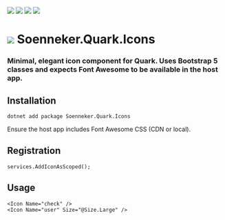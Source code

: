 ﻿[![](https://img.shields.io/nuget/v/soenneker.quark.icons.svg?style=for-the-badge)](https://www.nuget.org/packages/soenneker.quark.icons/)
[![](https://img.shields.io/github/actions/workflow/status/soenneker/soenneker.quark.icons/publish-package.yml?style=for-the-badge)](https://github.com/soenneker/soenneker.quark.icons/actions/workflows/publish-package.yml)
[![](https://img.shields.io/nuget/dt/soenneker.quark.icons.svg?style=for-the-badge)](https://www.nuget.org/packages/soenneker.quark.icons/)
[![](https://img.shields.io/badge/Demo-Live-blueviolet?style=for-the-badge&logo=github)](https://soenneker.github.io/soenneker.quark.icons/)

# ![](https://user-images.githubusercontent.com/4441470/224455560-91ed3ee7-f510-4041-a8d2-3fc093025112.png) Soenneker.Quark.Icons
### Minimal, elegant icon component for Quark. Uses Bootstrap 5 classes and expects Font Awesome to be available in the host app.

## Installation

```
dotnet add package Soenneker.Quark.Icons
```

Ensure the host app includes Font Awesome CSS (CDN or local).

## Registration

```
services.AddIconAsScoped();
```

## Usage

```
<Icon Name="check" />
<Icon Name="user" Size="@Size.Large" />
```
